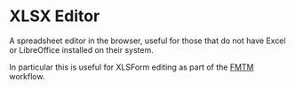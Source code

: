 # XLSX Editor

A spreadsheet editor in the browser, useful for those that do not have Excel
or LibreOffice installed on their system.

In particular this is useful for XLSForm editing as part of the
[FMTM](https://github.com/hotosm/fmtm) workflow.
